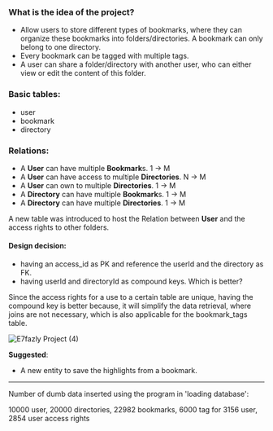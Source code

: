 ### What is the idea of the project?
- Allow users to store different types of bookmarks, where they can organize these bookmarks into folders/directories. A bookmark can only belong to one directory.
- Every bookmark can be tagged with multiple tags. 
- A user can share a folder/directory with another user, who can either view or edit the content of this folder. 

### Basic tables:
- user 
- bookmark 
- directory

### Relations: 
- A **User** can have multiple **Bookmark**s.  1 → M
- A **User** can have access to multiple **Directories**. N → M
- A **User** can own to multiple **Directories**. 1 → M
- A **Directory** can have multiple **Bookmark**s. 1 → M 
- A **Directory** can have multiple **Directories**. 1 → M

A new table was introduced to host the Relation between **User** and the access rights to other folders. 

#### Design decision: 
- having an access_id as PK and reference the userId and the directory as FK.
- having userId and directoryId as compound keys. Which is better? 

Since the access rights for a use to a certain table are unique, having the compound key is better because, it will simplify the data retrieval, where joins are not necessary, which is also applicable for the bookmark_tags table. 

![E7fazly Project (4)](https://github.com/7adidaz/E7fazly/assets/86894852/2231a855-a33b-4702-abf8-960d3c776e87)


**Suggested**: 
- A new entity to save the highlights from a bookmark. 

--- 
Number of dumb data inserted using the program in 'loading database': 

10000 user, 
20000 directories, 
22982 bookmarks, 
6000 tag for 3156 user,
2854 user access rights
